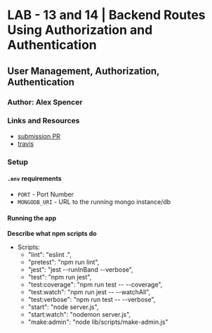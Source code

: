 # LAB - 13 and 14 | Backend Routes Using Authorization and Authentication

## User Management, Authorization, Authentication

### Author: Alex Spencer

### Links and Resources
* [submission PR](https://github.com/alexspencer-401-advanced-javascript/user-mgmt-auth/pull/1)
* [travis](https://travis-ci.com/alexspencer-401-advanced-javascript/user-mgmt-auth/builds/130740328)

### Setup
#### `.env` requirements
* `PORT` - Port Number
* `MONGODB_URI` - URL to the running mongo instance/db

#### Running the app

**Describe what npm scripts do**
- Scripts: 
    - "lint": "eslint .",
    - "pretest": "npm run lint",
    - "jest": "jest --runInBand --verbose",
    - "test": "npm run jest",
    - "test:coverage": "npm run test -- --coverage",
    - "test:watch": "npm run jest -- --watchAll",
    - "test:verbose": "npm run test -- --verbose",
    - "start": "node server.js",
    - "start:watch": "nodemon server.js",
    - "make:admin": "node lib/scripts/make-admin.js"
  